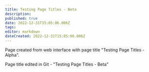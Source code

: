 ```yaml
---
title: Testing Page Titles - Beta
description: 
published: true
date: 2022-12-31T15:05:06.006Z
tags: 
editor: markdown
dateCreated: 2022-12-31T15:05:06.006Z
---
```


Page created from web interface with page title "Testing Page Titles - Alpha".

Page title edited in Git - "Testing Page Titles - Beta"